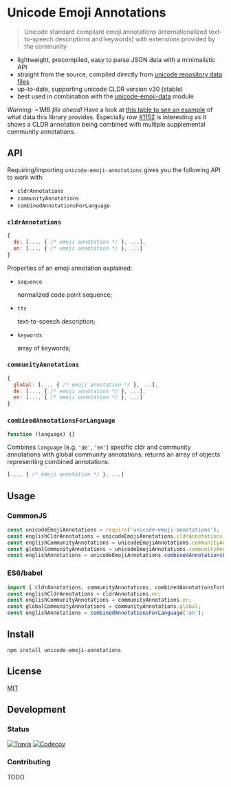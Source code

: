 # Unicode Emoji Annotations

> Unicode standard compliant emoji annotations (internationalized text-to-speech descriptions and keywords) with extensions provided by the community

- lightweight, precompiled, easy to parse JSON data with a minimalistic API
- straight from the source, compiled directly from [unicode repository data files](http://unicode.org/repos/cldr/tags/release-30)
- up-to-date, supporting unicode CLDR version v30 (stable)
- best used in combination with the [unicode-emoji-data](https://www.npmjs.com/package/unicode-emoji-data) module

*Warning: ~1MB file ahead!* Have a look at [this table to see an example](https://dematerializer.github.io/unicode-emoji-annotations/emoji-annotations.stable.html) of what data this library provides. Especially row [#1152](https://dematerializer.github.io/unicode-emoji-annotations/emoji-annotations.stable.html#1152) is interesting as it shows a CLDR annotation being combined with multiple supplemental community annotations.

## API

Requiring/importing `unicode-emoji-annotations` gives you the following API to work with:

- `cldrAnnotations`
- `communityAnnotations`
- `combinedAnnotationsForLanguage`

### `cldrAnnotations`

```javascript
{
  de: [..., { /* emoji annotation */ }, ...],
  en: [..., { /* emoji annotation */ }, ...]
}
```

Properties of an emoji annotation explained:

- `sequence`

  normalized code point sequence;

- `tts`

  text-to-speech description;

- `keywords`

  array of keywords;

### `communityAnnotations`

```javascript
{
  global: [..., { /* emoji annotation */ }, ...],
  de: [..., { /* emoji annotation */ }, ...],
  en: [..., { /* emoji annotation */ }, ...]
}
```

### `combinedAnnotationsForLanguage`

```javascript
function (language) {}
```

Combines `language` (e.g. `'de'`, `'en'`) specific cldr and community annotations with global community annotations; returns an array of objects representing combined annotations:

```javascript
[..., { /* emoji annotation */ }, ...]
```

## Usage

### CommonJS

```javascript
const unicodeEmojiAnnotations = require('unicode-emoji-annotations');
const englishCldrAnnotations = unicodeEmojiAnnotations.cldrAnnotations.en;
const englishCommunityAnnotations = unicodeEmojiAnnotations.communityAnnotations.en;
const globalCommunityAnnotations = unicodeEmojiAnnotations.communityAnnotations.global;
const englishAnnotations = unicodeEmojiAnnotations.combinedAnnotationsForLanguage('en');
```

### ES6/babel

```javascript
import { cldrAnnotations, communityAnnotations, combinedAnnotationsForLanguage } from 'unicode-emoji-annotations';
const englishCldrAnnotations = cldrAnnotations.en;
const englishCommunityAnnotations = communityAnnotations.en;
const globalCommunityAnnotations = communityAnnotations.global;
const englishAnnotations = combinedAnnotationsForLanguage('en');
```

## Install

`npm install unicode-emoji-annotations`

## License

[MIT](https://github.com/dematerializer/unicode-emoji-annotations/blob/master/LICENSE)

## Development

### Status

[![Travis](https://img.shields.io/travis/dematerializer/unicode-emoji-annotations.svg?style=flat-square)](https://travis-ci.org/dematerializer/unicode-emoji-annotations)
[![Codecov](https://img.shields.io/codecov/c/github/dematerializer/unicode-emoji-annotations.svg?style=flat-square)](https://codecov.io/gh/dematerializer/unicode-emoji-annotations)

### Contributing

TODO
